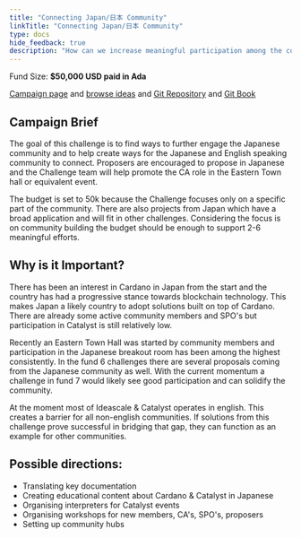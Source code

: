 ```yaml
---
title: "Connecting Japan/日本 Community"
linkTitle: "Connecting Japan/日本 Community"
type: docs
hide_feedback: true
description: "How can we increase meaningful participation among the community in the next 6 months?"
---
```

Fund Size: **$50,000 USD paid in Ada**

[Campaign page](https://cardano.ideascale.com/a/campaign-home/26238) and [browse ideas](https://cardano.ideascale.com/a/ideas/top/campaign-filter/byids/campaigns/26238/stage/unspecified) and [Git Repository](https://github.com/Catalyst-Challenges/F7-Connecting-Japan-Community) and [Git Book](https://quality-assurance-dao.gitbook.io/catalyst-fund-7-challenges/fund-7/daos-love-cardano)

## Campaign Brief
The goal of this challenge is to find ways to further engage the Japanese community and to help create ways for the Japanese and English speaking community to connect. Proposers are encouraged to propose in Japanese and the Challenge team will help promote the CA role in the Eastern Town hall or equivalent event.

The budget is set to 50k because the Challenge focuses only on a specific part of the community. There are also projects from Japan which have a broad application and will fit in other challenges. Considering the focus is on community building the budget should be enough to support 2-6 meaningful efforts.

## Why is it Important?
There has been an interest in Cardano in Japan from the start and the country has had a progressive stance towards blockchain technology. This makes Japan a likely country to adopt solutions built on top of Cardano. There are already some active community members and SPO's but participation in Catalyst is still relatively low.

Recently an Eastern Town Hall was started by community members and participation in the Japanese breakout room has been among the highest consistently. In the fund 6 challenges there are several proposals coming from the Japanese community as well. With the current momentum a challenge in fund 7 would likely see good participation and can solidify the community.

At the moment most of Ideascale & Catalyst operates in english. This creates a barrier for all non-english communities. If solutions from this challenge prove successful in bridging that gap, they can function as an example for other communities.

## Possible directions:

- Translating key documentation
- Creating educational content about Cardano & Catalyst in Japanese
- Organising interpreters for Catalyst events
- Organising workshops for new members, CA's, SPO's, proposers
- Setting up community hubs
